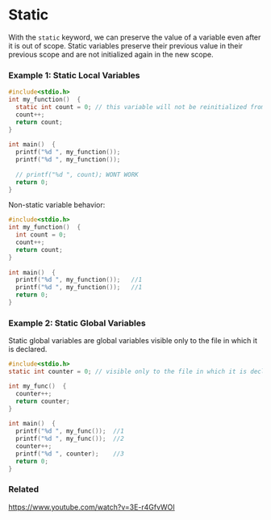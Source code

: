 # Static 
With the `static` keyword, we can preserve the value of a variable even after it is out of scope.
Static variables preserve their previous value in their previous scope and are not initialized again in the new scope.

### Example 1: Static Local Variables

```c
#include<stdio.h> 
int my_function()  { 
  static int count = 0; // this variable will not be reinitialized from scratch when we call the function multiple times.
  count++; 
  return count; 
} 
   
int main()  { 
  printf("%d ", my_function()); 
  printf("%d ", my_function()); 
  
  // printf("%d ", count); WONT WORK
  return 0; 
}
```

Non-static variable behavior:

```c
#include<stdio.h> 
int my_function()  { 
  int count = 0; 
  count++; 
  return count; 
} 
   
int main()  { 
  printf("%d ", my_function());   //1
  printf("%d ", my_function());   //1
  return 0; 
}
```


### Example 2: Static Global Variables
Static global variables are global variables visible only to the file in which it is declared.

```c
#include<stdio.h>
static int counter = 0; // visible only to the file in which it is declared.

int my_func()  { 
  counter++;
  return counter; 
} 
   
int main()  { 
  printf("%d ", my_func());  //1
  printf("%d ", my_func());  //2
  counter++;
  printf("%d ", counter);    //3
  return 0; 
}
```

### Related
https://www.youtube.com/watch?v=3E-r4GfvWOI

